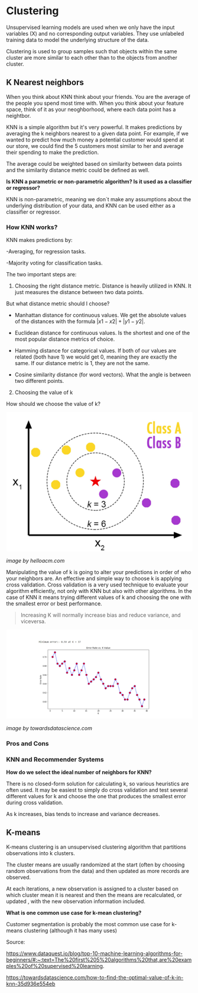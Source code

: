 # Clustering

Unsupervised learning models are used when we only have the input variables (X) and no corresponding output variables. They use unlabeled training data to model the underlying structure of the data.

Clustering is used to group samples such that objects within the same cluster are more similar to each other than to the objects from another cluster.

## K Nearest neighbors

When you think about KNN think about your friends. You are the average of the people you spend most time with.
When you think about your feature space, think of it as your neoghborhood, where each data point has a neightbor.

KNN is a simple algorithm but it's very powerful. It makes predictions by averaging the k neighbors nearest to a given data point. For example, if we wanted to predict how much money a potential customer would spend at our store, we could find the 5 customers most similar to her and average their spending to make the prediction.

The average could be weighted based on similarity between data points and the similarity distance metric could be defined as well.

**Is KNN a parametric or non-parametric algorithm? Is it used as a classifier or regressor?**

KNN is non-parametric, meaning we don´t make any assumptions about the underlying distribution of your data, and KNN can be used either as a classifier or regressor. 

### How KNN works?

KNN makes predictions by:

-Averaging, for regression tasks.

-Majority voting for classification tasks.

The two important steps are:

1. Choosing the right distance metric. Distance is heavily utilized in KNN. It just measures the distance between two data points.

But what distance metric should I choose?

- Manhattan distance for continuous values. We get the absolute values of the distances with the formula $|x1 - x2| + |y1 - y2|$.

- Euclidean distance for continuous values. Is the shortest and one of the most popular distance metrics of choice.

- Hamming distance for categorical values. If both of our values are related (both have 1) we would get 0, meaning they are exactly the same. If our distance metric is 1, they are not the same.

- Cosine similarity distance (for word vectors). What the angle is between two different points.

2. Choosing the value of k

How should we choose the value of k?

![knn](../assets/knn.jpg)

*image by helloacm.com*

Manipulating the value of k is going to alter your predictions in order of who your neighbors are. An effective and simple way to choose k is applying cross validation. Cross validation is a very used technique to evaluate your algorithm efficiently, not only with KNN but also with other algorithms. In the case of KNN it means trying different values of k and choosing the one with the smallest error or best performance. 

> Increasing K will normally increase bias and reduce variance, and viceversa.

![error_vs_kvalue](../assets/error_vs_kvalue.jpg)

*image by towardsdatascience.com*



### Pros and Cons

### KNN and Recommender Systems

**How do we select the ideal number of neighbors for KNN?**

There is no closed-form solution for calculating k, so various heuristics are often used. It may be easiest to simply do cross validation and test several different values for k and choose the one that produces the smallest error during cross validation.

As k increases, bias tends to increase and variance decreases.





## K-means

K-means clustering is an unsupervised clustering algorithm that partitions observations into k clusters. 

The cluster means are usually randomized at the start (often by choosing random observations from the data) and then updated as more records are observed.

At each iterations, a new observation is assigned to a cluster based on which cluster mean it is nearest and then the means are recalculated, or updated , with the new observation information included.

**What is one common use case for k-mean clustering?**

Customer segmentation is probably the most common use case for k-means clustering (although it has many uses)


Source:

https://www.dataquest.io/blog/top-10-machine-learning-algorithms-for-beginners/#:~:text=The%20first%205%20algorithms%20that,are%20examples%20of%20supervised%20learning.

https://towardsdatascience.com/how-to-find-the-optimal-value-of-k-in-knn-35d936e554eb